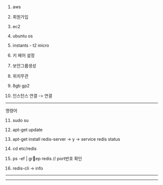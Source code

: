 ### 


1. aws
2. 회원가입

3. ec2
4. ubuntu os
5. instants - t2 micro

6. 키 페어 설정

7. 보안그룹생성
8. 위치무관
9. 8gb gp2

10. 인스턴스 연결 -> 연결

---
명령어

11. sudo su
12. apt-get update
13. apt-get install redis-server -> y -> service redis status
14. cd etc/redis
15. ps -ef | grep redis // port번호 확인

16. redis-cli -> info

---
---



